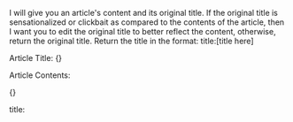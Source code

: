 I will give you an article's content and its original title. If the original title is sensationalized or clickbait as compared to the contents of the article, then I want you to edit the original title to better reflect the content, otherwise, return the original title. Return the title in the format: title:[title here]

Article Title: {}

Article Contents:

{}

title:
